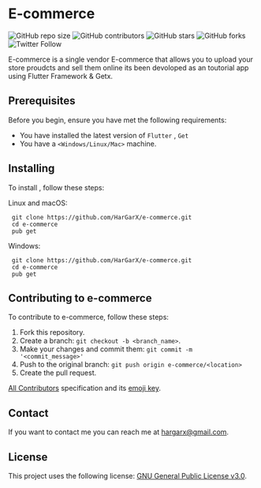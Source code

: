 # E-commerce 

<!--- These are examples. See https://shields.io for others or to customize this set of shields. You might want to include dependencies, project status and licence info here --->


![GitHub repo size](https://img.shields.io/github/repo-size/HarGarX/e-commerce)
![GitHub contributors](https://img.shields.io/github/contributors/HarGarX/e-commerce)
![GitHub stars](https://img.shields.io/github/stars/HarGarX/e-commerce)
![GitHub forks](https://img.shields.io/github/forks/HarGarX/e-commerce)
![Twitter Follow](https://img.shields.io/twitter/url?url=https%3A%2F%2Ftwitter.com%2FGafar696)

E-commerce  is a single vendor E-commerce  that allows you to upload your store proudcts and sell them online its been devoloped as an toutorial app using Flutter Framework & Getx.


## Prerequisites

Before you begin, ensure you have met the following requirements:
<!--- These are just example requirements. Add, duplicate or remove as required --->
* You have installed the latest version of `Flutter` , `Get`
* You have a `<Windows/Linux/Mac>` machine.


## Installing <E-commerce>

To install <E-commerce>, follow these steps:

Linux and macOS:
```
 git clone https://github.com/HarGarX/e-commerce.git
 cd e-commerce 
 pub get 
```

Windows:
```
 git clone https://github.com/HarGarX/e-commerce.git
 cd e-commerce 
 pub get 
```


## Contributing to e-commerce
<!--- If your README is long or you have some specific process or steps you want contributors to follow, consider creating a separate CONTRIBUTING.md file--->
To contribute to e-commerce, follow these steps:

1. Fork this repository.
2. Create a branch: `git checkout -b <branch_name>`.
3. Make your changes and commit them: `git commit -m '<commit_message>'`
4. Push to the original branch: `git push origin e-commerce/<location>`
5. Create the pull request.

[All Contributors](https://github.com/all-contributors/all-contributors) specification and its [emoji key](https://allcontributors.org/docs/en/emoji-key).

## Contact

If you want to contact me you can reach me at hargarx@gmail.com.

## License
<!--- If you're not sure which open license to use see https://choosealicense.com/--->

This project uses the following license: [GNU General Public License v3.0](https://choosealicense.com/licenses/gpl-3.0/#).
